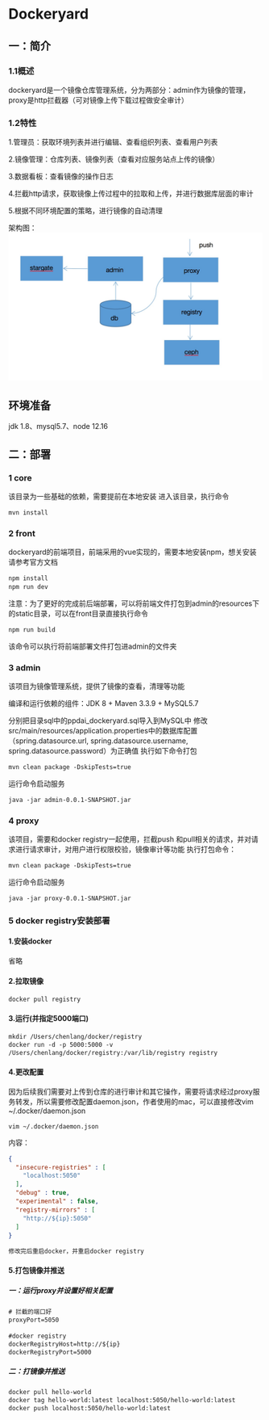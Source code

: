 # Dockeryard
## 一：简介

### 1.1概述

dockeryard是一个镜像仓库管理系统，分为两部分：admin作为镜像的管理，proxy是http拦截器（可对镜像上传下载过程做安全审计）

### 1.2特性

1.管理员：获取环境列表并进行编辑、查看组织列表、查看用户列表

2.镜像管理：仓库列表、镜像列表（查看对应服务站点上传的镜像）

3.数据看板：查看镜像的操作日志

4.拦截http请求，获取镜像上传过程中的拉取和上传，并进行数据库层面的审计

5.根据不同环境配置的策略，进行镜像的自动清理

架构图：
![avatar](jiagou.jpeg)

## 环境准备

jdk 1.8、mysql5.7、node 12.16

## 二：部署
### 1 core
该目录为一些基础的依赖，需要提前在本地安装
进入该目录，执行命令
```xml
mvn install
```
### 2 front
dockeryard的前端项目，前端采用的vue实现的，需要本地安装npm，想关安装请参考官方文档
```xml
npm install
npm run dev
```
注意：为了更好的完成前后端部署，可以将前端文件打包到admin的resources下的static目录，可以在front目录直接执行命令
```xml
npm run build
```
该命令可以执行将前端部署文件打包进admin的文件夹
### 3 admin
该项目为镜像管理系统，提供了镜像的查看，清理等功能

编译和运行依赖的组件：JDK 8 + Maven 3.3.9 + MySQL5.7

分别把目录sql中的ppdai_dockeryard.sql导入到MySQL中
修改src/main/resources/application.properties中的数据库配置（spring.datasource.url, spring.datasource.username, spring.datasource.password）为正确值
执行如下命令打包
```xml
mvn clean package -DskipTests=true
```
运行命令启动服务
```xml
java -jar admin-0.0.1-SNAPSHOT.jar
```

### 4 proxy
该项目，需要和docker registry一起使用，拦截push 和pull相关的请求，并对请求进行请求审计，对用户进行权限校验，镜像审计等功能
执行打包命令：
```xml
mvn clean package -DskipTests=true
```
运行命令启动服务
```xml
java -jar proxy-0.0.1-SNAPSHOT.jar
```

### 5 docker registry安装部署

#### 1.安装docker

省略

#### 2.拉取镜像

```shell
docker pull registry
```

#### 3.运行(并指定5000端口)

```shell
mkdir /Users/chenlang/docker/registry
docker run -d -p 5000:5000 -v /Users/chenlang/docker/registry:/var/lib/registry registry
```

#### 4.更改配置

因为后续我们需要对上传到仓库的进行审计和其它操作，需要将请求经过proxy服务转发，所以需要修改配置daemon.json，作者使用的mac，可以直接修改vim ~/.docker/daemon.json 

```shell
vim ~/.docker/daemon.json 
```

内容：

```json
{
  "insecure-registries" : [
    "localhost:5050"
  ],
  "debug" : true,
  "experimental" : false,
  "registry-mirrors" : [
    "http://${ip}:5050"
  ]
}
```

```修改完后重启docker，并重启docker registry```



#### 5.打包镜像并推送

##### 一：运行proxy并设置好相关配置

```properties
# 拦截的端口好
proxyPort=5050

#docker registry
dockerRegistryHost=http://${ip}
dockerRegistryPort=5000

```

##### 二：打镜像并推送

```shell
docker pull hello-world
docker tag hello-world:latest localhost:5050/hello-world:latest
docker push localhost:5050/hello-world:latest
```






